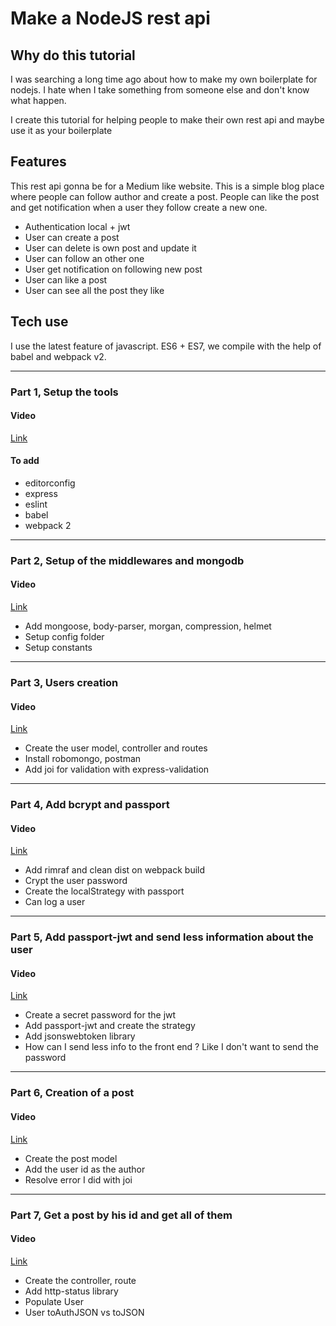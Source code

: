 # Make a NodeJS rest api

## Why do this tutorial

I was searching a long time ago about how to make my own boilerplate for nodejs. I hate when I take something from someone else and don't know what happen.

I create this tutorial for helping people to make their own rest api and maybe use it as your boilerplate

## Features

This rest api gonna be for a Medium like website. This is a simple blog place where people can follow author and create a post. People can like the post and get notification when a user they follow create a new one.

- Authentication local + jwt
- User can create a post
- User can delete is own post and update it
- User can follow an other one
- User get notification on following new post
- User can like a post
- User can see all the post they like

## Tech use

I use the latest feature of javascript. ES6 + ES7, we compile with the help of babel and webpack v2.

---

### Part 1, Setup the tools

#### Video

[Link](https://youtu.be/UL66bwInJHY)

#### To add

- editorconfig
- express
- eslint
- babel
- webpack 2

---

### Part 2, Setup of the middlewares and mongodb

#### Video

[Link](https://youtu.be/PuY3w1VY0z8)

- Add mongoose, body-parser, morgan, compression, helmet
- Setup config folder
- Setup constants

---

### Part 3, Users creation

#### Video

[Link](https://youtu.be/i5yb_HRWbeg)

- Create the user model, controller and routes
- Install robomongo, postman
- Add joi for validation with express-validation

---

### Part 4, Add bcrypt and passport

#### Video

[Link](https://youtu.be/iBnLWrw3NpY)

- Add rimraf and clean dist on webpack build
- Crypt the user password
- Create the localStrategy with passport
- Can log a user

---

### Part 5, Add passport-jwt and send less information about the user

#### Video

[Link](https://youtu.be/fVq3VFjASqY)

- Create a secret password for the jwt
- Add passport-jwt and create the strategy
- Add jsonswebtoken library
- How can I send less info to the front end ? Like I don't want to send the password

---

### Part 6, Creation of a post

#### Video

[Link](https://youtu.be/3zfPrFy9ZQY)

- Create the post model
- Add the user id as the author
- Resolve error I did with joi

---

### Part 7, Get a post by his id and get all of them

#### Video

[Link](https://youtu.be/jOtsq343AgM)

- Create the controller, route
- Add http-status library
- Populate User
- User toAuthJSON vs toJSON
